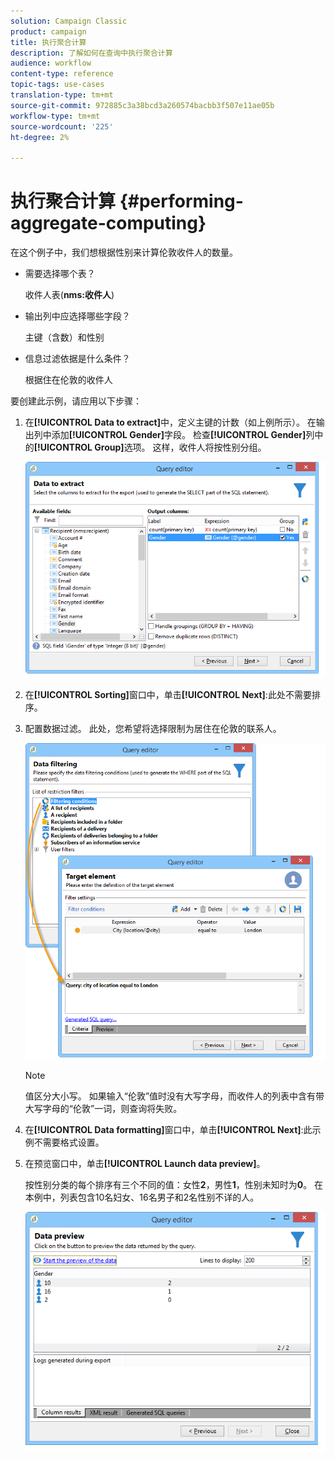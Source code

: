 ```yaml
---
solution: Campaign Classic
product: campaign
title: 执行聚合计算
description: 了解如何在查询中执行聚合计算
audience: workflow
content-type: reference
topic-tags: use-cases
translation-type: tm+mt
source-git-commit: 972885c3a38bcd3a260574bacbb3f507e11ae05b
workflow-type: tm+mt
source-wordcount: '225'
ht-degree: 2%

---
```



# 执行聚合计算 {#performing-aggregate-computing}

在这个例子中，我们想根据性别来计算伦敦收件人的数量。

* 需要选择哪个表？

   收件人表(**nms:收件人**)

* 输出列中应选择哪些字段？

   主键（含数）和性别

* 信息过滤依据是什么条件？

   根据住在伦敦的收件人

要创建此示例，请应用以下步骤：

1. 在&#x200B;**[!UICONTROL Data to extract]**&#x200B;中，定义主键的计数（如上例所示）。 在输出列中添加&#x200B;**[!UICONTROL Gender]**&#x200B;字段。 检查&#x200B;**[!UICONTROL Gender]**&#x200B;列中的&#x200B;**[!UICONTROL Group]**&#x200B;选项。 这样，收件人将按性别分组。

   ![](assets/query_editor_nveau_27.png)

1. 在&#x200B;**[!UICONTROL Sorting]**&#x200B;窗口中，单击&#x200B;**[!UICONTROL Next]**:此处不需要排序。
1. 配置数据过滤。 此处，您希望将选择限制为居住在伦敦的联系人。

   ![](assets/query_editor_22.png)

   >[!NOTE]
   >
   >值区分大小写。 如果输入“伦敦”值时没有大写字母，而收件人的列表中含有带大写字母的“伦敦”一词，则查询将失败。

1. 在&#x200B;**[!UICONTROL Data formatting]**&#x200B;窗口中，单击&#x200B;**[!UICONTROL Next]**:此示例不需要格式设置。
1. 在预览窗口中，单击&#x200B;**[!UICONTROL Launch data preview]**。

   按性别分类的每个排序有三个不同的值：女性&#x200B;**2**，男性&#x200B;**1**，性别未知时为&#x200B;**0**。 在本例中，列表包含10名妇女、16名男子和2名性别不详的人。

   ![](assets/query_editor_agregat_04.png)

